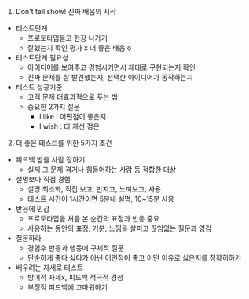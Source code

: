 1. Don't tell show! 진짜 배움의 시작
- 테스트단계
  - 프로토타입들고 현장 나가기
  - 잘했는지 확인 평가 x 더 좋은 배움 o
- 테스트단계 필요성
  - 아이디어를 보여주고 경험시키면서 제대로 구현되는지 확인
  - 진짜 문제를 잘 발견했는지, 선택한 아이디어가 동작하는지
- 테스트 성공기준
  - 고객 문제 더효과적으로 푸는 법
  - 중요한 2가지 질문
    - I like : 어떤점이 좋은지
    - I wish : 더 개선 점은
2. 더 좋은 테스트를 위한 5가지 조건
- 피드백 받을 사람 정하기
  - 실제 그 문제 겪거나 힘들어하는 사람 등 적합한 대상
- 설명보다 직접 경험
  - 설명 최소화, 직접 보고, 만지고, 느껴보고, 사용
  - 테스트 시간이 1시간이면 5분내 설명, 10~15분 사용
- 반응에 민감
  - 프로토타입을 처음 본 순간의 표정과 반응 중요
  - 사용하는 동안의 표정, 기분, 느낌을 살피고 끊임없는 질문과 영감
- 질문하라
  - 경험후 반응과 행동에 구체적 질문
  - 단순하게 좋다 싫다가 아닌 어떤점이 좋고 어떤 이유로 싫은지를 정확히하기
- 배우려는 자세로 테스트
  - 방어적 자세x, 피드백 적극적 경청
  - 부정적 피드백에 고마워하기
